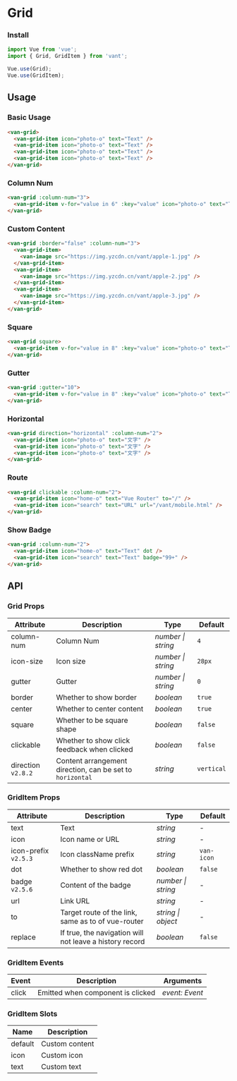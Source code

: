 # Grid

### Install

```js
import Vue from 'vue';
import { Grid, GridItem } from 'vant';

Vue.use(Grid);
Vue.use(GridItem);
```

## Usage

### Basic Usage

```html
<van-grid>
  <van-grid-item icon="photo-o" text="Text" />
  <van-grid-item icon="photo-o" text="Text" />
  <van-grid-item icon="photo-o" text="Text" />
  <van-grid-item icon="photo-o" text="Text" />
</van-grid>
```

### Column Num

```html
<van-grid :column-num="3">
  <van-grid-item v-for="value in 6" :key="value" icon="photo-o" text="Text" />
</van-grid>
```

### Custom Content

```html
<van-grid :border="false" :column-num="3">
  <van-grid-item>
    <van-image src="https://img.yzcdn.cn/vant/apple-1.jpg" />
  </van-grid-item>
  <van-grid-item>
    <van-image src="https://img.yzcdn.cn/vant/apple-2.jpg" />
  </van-grid-item>
  <van-grid-item>
    <van-image src="https://img.yzcdn.cn/vant/apple-3.jpg" />
  </van-grid-item>
</van-grid>
```

### Square

```html
<van-grid square>
  <van-grid-item v-for="value in 8" :key="value" icon="photo-o" text="Text" />
</van-grid>
```

### Gutter

```html
<van-grid :gutter="10">
  <van-grid-item v-for="value in 8" :key="value" icon="photo-o" text="Text" />
</van-grid>
```

### Horizontal

```html
<van-grid direction="horizontal" :column-num="2">
  <van-grid-item icon="photo-o" text="文字" />
  <van-grid-item icon="photo-o" text="文字" />
  <van-grid-item icon="photo-o" text="文字" />
</van-grid>
```

### Route

```html
<van-grid clickable :column-num="2">
  <van-grid-item icon="home-o" text="Vue Router" to="/" />
  <van-grid-item icon="search" text="URL" url="/vant/mobile.html" />
</van-grid>
```

### Show Badge

```html
<van-grid :column-num="2">
  <van-grid-item icon="home-o" text="Text" dot />
  <van-grid-item icon="search" text="Text" badge="99+" />
</van-grid>
```

## API

### Grid Props

| Attribute | Description | Type | Default |
| --- | --- | --- | --- |
| column-num | Column Num | _number \| string_ | `4` |
| icon-size | Icon size | _number \| string_ | `28px` |
| gutter | Gutter | _number \| string_ | `0` |
| border | Whether to show border | _boolean_ | `true` |
| center | Whether to center content | _boolean_ | `true` |
| square | Whether to be square shape | _boolean_ | `false` |
| clickable | Whether to show click feedback when clicked | _boolean_ | `false` |
| direction `v2.8.2` | Content arrangement direction, can be set to `horizontal` | _string_ | `vertical` |

### GridItem Props

| Attribute | Description | Type | Default |
| --- | --- | --- | --- |
| text | Text | _string_ | - |
| icon | Icon name or URL | _string_ | - |
| icon-prefix `v2.5.3` | Icon className prefix | _string_ | `van-icon` |
| dot | Whether to show red dot | _boolean_ | `false` |
| badge `v2.5.6` | Content of the badge | _number \| string_ | - |
| url | Link URL | _string_ | - |
| to | Target route of the link, same as to of vue-router | _string \| object_ | - |
| replace | If true, the navigation will not leave a history record | _boolean_ | `false` |

### GridItem Events

| Event | Description                       | Arguments      |
| ----- | --------------------------------- | -------------- |
| click | Emitted when component is clicked | _event: Event_ |

### GridItem Slots

| Name    | Description    |
| ------- | -------------- |
| default | Custom content |
| icon    | Custom icon    |
| text    | Custom text    |

